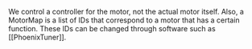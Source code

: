 We control a controller for the motor, not the actual motor itself.
Also, a MotorMap is a list of IDs that correspond to a motor that has a certain function. These IDs can be changed through software such as [[PhoenixTuner]].
